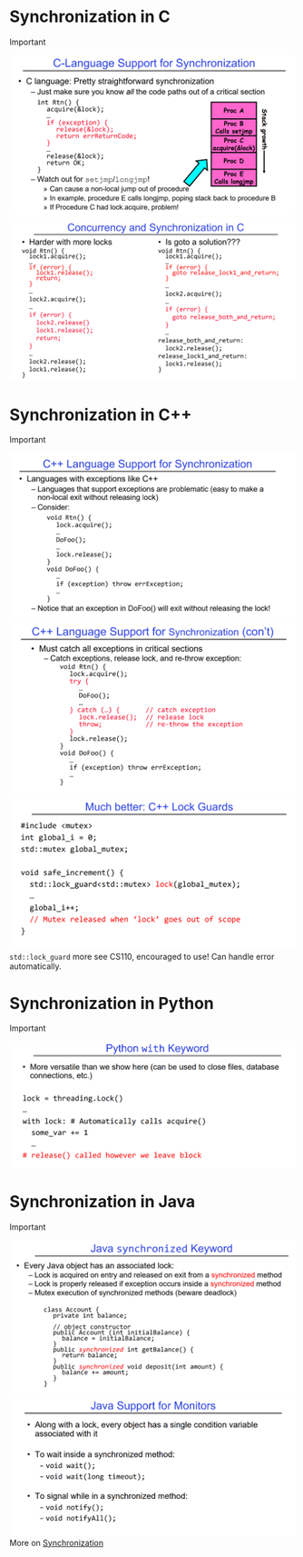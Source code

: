 # Synchronization in C
> [!important]
> ![](Synchronization_Programming.assets/image-20240417112501113.png)![](Synchronization_Programming.assets/image-20240417112523092.png)



# Synchronization in C++
> [!important]
> ![](Synchronization_Programming.assets/image-20240417112548038.png)![](Synchronization_Programming.assets/image-20240417112609349.png)![](Synchronization_Programming.assets/image-20240417112616590.png)
> `std::lock_guard` more see CS110, encouraged to use! Can handle error automatically.






# Synchronization in Python
> [!important]
> ![](Synchronization_Programming.assets/image-20240417112734468.png)








# Synchronization in Java
> [!important]
> ![](Synchronization_Programming.assets/image-20240417112744199.png)![](Synchronization_Programming.assets/image-20240417112834664.png)
> More on [Synchronization](../../../Java_Language/Java_Concurrecncy/Threads/Synchronization.md)






